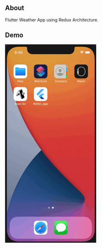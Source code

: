 ## About

Flutter Weather App using Redux Architecture.

## Demo

<img src="demo.gif" width=300 height=650>
